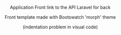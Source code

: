 

<p align="center">
    Application Front link to the API Laravel for back
</p>
<p align="center">Front template made with Bootswatch 'morph' theme</p>

<p align="center">(indentation problem in visual code)</p>
